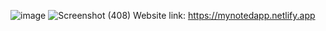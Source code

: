![image](https://github.com/RAHUL81290/Noted/assets/57553623/141f4644-aad2-4601-bf2f-bab0dd6b0f93)
![Screenshot (408)](https://github.com/RAHUL81290/Noted/assets/57553623/7d6f115b-9e87-4a53-a996-3b696c68326a)
Website link: https://mynotedapp.netlify.app
